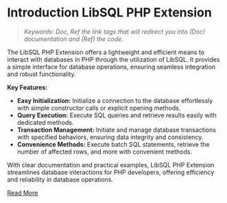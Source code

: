 # Introduction LibSQL PHP Extension

> _Keywords: Doc, Ref the link tags that will redirect you into (Doc) documentation and (Ref) the code._

The LibSQL PHP Extension offers a lightweight and efficient means to interact with databases in PHP through the utilization of LibSQL. It provides a simple interface for database operations, ensuring seamless integration and robust functionality.

**Key Features:**
- **Easy Initialization:** Initialize a connection to the database effortlessly with simple constructor calls or explicit opening methods.
- **Query Execution:** Execute SQL queries and retrieve results easily with dedicated methods.
- **Transaction Management:** Initiate and manage database transactions with specified behaviors, ensuring data integrity and consistency.
- **Convenience Methods:** Execute batch SQL statements, retrieve the number of affected rows, and more with convenient methods.

With clear documentation and practical examples, LibSQL PHP Extension streamlines database interactions for PHP developers, offering efficiency and reliability in database operations.

[Read More](php-src/LibSQLPHP.md)
